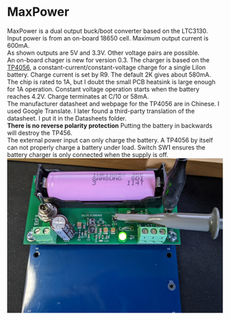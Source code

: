 # MaxPower
MaxPower is a dual output buck/boot converter based on the LTC3130. Input power is from an on-board 18650 cell.
Maximum output current is 600mA.<br> 
As shown outputs are 5V and 3.3V. Other voltage pairs are possible. <br>
An on-board chager is new for version 0.3. The charger is based on the [TP4056](https://jlcpcb.com/partdetail/17264-TP4056_42ESOP8/C16581), a constant-current/constant-voltage charge for a single LiIon battery. Charge current is set by R9. The default 2K gives about 580mA. The chip is rated to 1A, but I doubt the small PCB heatsink is large enough for 1A operation. Constant voltage operation starts when the battery reaches 4.2V. Charge terminates at C/10 or 58mA.<br>
The manufacturer datasheet and webpage for the TP4056 are in Chinese. I used Google Translate. I later found a third-party translation of the datasheet. I put it in the Datasheets folder. <br>
**There is no reverse polarity protection** Putting the battery in backwards will destroy the TP456. <br>
The external power input can only charge the battery. A TP4056 by itself can not properly charge a battery under load. Switch SW1 ensures the battery charger is only connected when the supply is off. <br> 
![Assembled MaxPower](_pictures/MaxPowerComplete.jpg)



